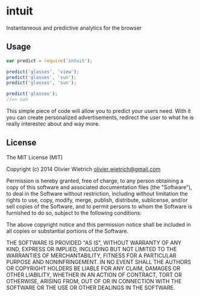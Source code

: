 # intuit

Instantaneous and predictive analytics for the browser

## Usage

```js
var predict = require('intuit');

predict('glasses', 'view');
predict('glasses', 'sun');
predict('glasses', 'sun');

predict('glasses');
//=> sun
```

This simple piece of code will allow you to predict your users need. With it you can create personalized advertisements, redirect the user to what he is really interestec about and way more.


## License

The MIT License (MIT)

Copyright (c) 2014 Olivier Wietrich <olivier.wietrich@gmail.com>

Permission is hereby granted, free of charge, to any person obtaining a copy of this software and associated documentation files (the "Software"), to deal in the Software without restriction, including without limitation the rights to use, copy, modify, merge, publish, distribute, sublicense, and/or sell copies of the Software, and to permit persons to whom the Software is furnished to do so, subject to the following conditions:

The above copyright notice and this permission notice shall be included in all copies or substantial portions of the Software.

THE SOFTWARE IS PROVIDED "AS IS", WITHOUT WARRANTY OF ANY KIND, EXPRESS OR IMPLIED, INCLUDING BUT NOT LIMITED TO THE WARRANTIES OF MERCHANTABILITY, FITNESS FOR A PARTICULAR PURPOSE AND NONINFRINGEMENT. IN NO EVENT SHALL THE AUTHORS OR COPYRIGHT HOLDERS BE LIABLE FOR ANY CLAIM, DAMAGES OR OTHER LIABILITY, WHETHER IN AN ACTION OF CONTRACT, TORT OR OTHERWISE, ARISING FROM, OUT OF OR IN CONNECTION WITH THE SOFTWARE OR THE USE OR OTHER DEALINGS IN THE SOFTWARE.
